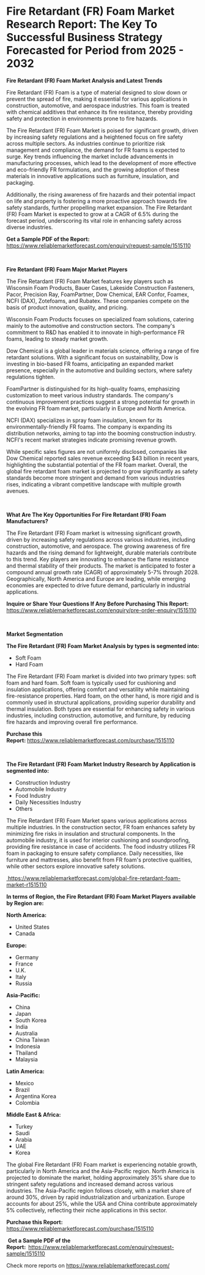 <p><h1>Fire Retardant (FR) Foam Market Research Report: The Key To Successful Business Strategy Forecasted for Period from 2025 - 2032</h1></p><p><strong>Fire Retardant (FR) Foam Market Analysis and Latest Trends</strong></p>
<p><p>Fire Retardant (FR) Foam is a type of material designed to slow down or prevent the spread of fire, making it essential for various applications in construction, automotive, and aerospace industries. This foam is treated with chemical additives that enhance its fire resistance, thereby providing safety and protection in environments prone to fire hazards.</p><p>The Fire Retardant (FR) Foam Market is poised for significant growth, driven by increasing safety regulations and a heightened focus on fire safety across multiple sectors. As industries continue to prioritize risk management and compliance, the demand for FR foams is expected to surge. Key trends influencing the market include advancements in manufacturing processes, which lead to the development of more effective and eco-friendly FR formulations, and the growing adoption of these materials in innovative applications such as furniture, insulation, and packaging.</p><p>Additionally, the rising awareness of fire hazards and their potential impact on life and property is fostering a more proactive approach towards fire safety standards, further propelling market expansion. The Fire Retardant (FR) Foam Market is expected to grow at a CAGR of 6.5% during the forecast period, underscoring its vital role in enhancing safety across diverse industries.</p></p>
<p><strong>Get a Sample PDF of the Report:&nbsp;</strong> <a href="https://www.reliablemarketforecast.com/enquiry/request-sample/1515110?utm_campaign=1080&utm_medium=2&utm_source=Github&utm_content=ia&utm_term=18012025&utm_id=fire-retardant-fr-foam">https://www.reliablemarketforecast.com/enquiry/request-sample/1515110</a></p>
<p>&nbsp;</p>
<p><strong>Fire Retardant (FR) Foam Major Market Players</strong></p>
<p><p>The Fire Retardant (FR) Foam Market features key players such as Wisconsin Foam Products, Bauer Cases, Lakeside Construction Fasteners, Pacor, Precision Ray, FoamPartner, Dow Chemical, EAR Confor, Foamex, NCFI (DAX), Zotefoams, and Rubatex. These companies compete on the basis of product innovation, quality, and pricing.</p><p>Wisconsin Foam Products focuses on specialized foam solutions, catering mainly to the automotive and construction sectors. The company's commitment to R&D has enabled it to innovate in high-performance FR foams, leading to steady market growth. </p><p>Dow Chemical is a global leader in materials science, offering a range of fire retardant solutions. With a significant focus on sustainability, Dow is investing in bio-based FR foams, anticipating an expanded market presence, especially in the automotive and building sectors, where safety regulations tighten.</p><p>FoamPartner is distinguished for its high-quality foams, emphasizing customization to meet various industry standards. The company's continuous improvement practices suggest a strong potential for growth in the evolving FR foam market, particularly in Europe and North America.</p><p>NCFI (DAX) specializes in spray foam insulation, known for its environmentally-friendly FR foams. The company is expanding its distribution networks, aiming to tap into the booming construction industry. NCFI's recent market strategies indicate promising revenue growth.</p><p>While specific sales figures are not uniformly disclosed, companies like Dow Chemical reported sales revenue exceeding $43 billion in recent years, highlighting the substantial potential of the FR foam market. Overall, the global fire retardant foam market is projected to grow significantly as safety standards become more stringent and demand from various industries rises, indicating a vibrant competitive landscape with multiple growth avenues.</p></p>
<p>&nbsp;</p>
<p><strong>What Are The Key Opportunities For Fire Retardant (FR) Foam Manufacturers?</strong></p>
<p><p>The Fire Retardant (FR) Foam market is witnessing significant growth, driven by increasing safety regulations across various industries, including construction, automotive, and aerospace. The growing awareness of fire hazards and the rising demand for lightweight, durable materials contribute to this trend. Key players are innovating to enhance the flame resistance and thermal stability of their products. The market is anticipated to foster a compound annual growth rate (CAGR) of approximately 5-7% through 2028. Geographically, North America and Europe are leading, while emerging economies are expected to drive future demand, particularly in industrial applications.</p></p>
<p><strong>Inquire or Share Your Questions If Any Before Purchasing This Report:</strong> <a href="https://www.reliablemarketforecast.com/enquiry/pre-order-enquiry/1515110?utm_campaign=1080&utm_medium=2&utm_source=Github&utm_content=ia&utm_term=18012025&utm_id=fire-retardant-fr-foam">https://www.reliablemarketforecast.com/enquiry/pre-order-enquiry/1515110</a></p>
<p>&nbsp;</p>
<p><strong>Market Segmentation</strong></p>
<p><strong>The Fire Retardant (FR) Foam Market Analysis by types is segmented into:</strong></p>
<p><ul><li>Soft Foam</li><li>Hard Foam</li></ul></p>
<p><p>The Fire Retardant (FR) Foam market is divided into two primary types: soft foam and hard foam. Soft foam is typically used for cushioning and insulation applications, offering comfort and versatility while maintaining fire-resistance properties. Hard foam, on the other hand, is more rigid and is commonly used in structural applications, providing superior durability and thermal insulation. Both types are essential for enhancing safety in various industries, including construction, automotive, and furniture, by reducing fire hazards and improving overall fire performance.</p></p>
<p><strong>Purchase this Report:&nbsp;</strong><a href="https://www.reliablemarketforecast.com/purchase/1515110?utm_campaign=1080&utm_medium=2&utm_source=Github&utm_content=ia&utm_term=18012025&utm_id=fire-retardant-fr-foam">https://www.reliablemarketforecast.com/purchase/1515110</a></p>
<p>&nbsp;</p>
<p><strong>The Fire Retardant (FR) Foam Market Industry Research by Application is segmented into:</strong></p>
<p><ul><li>Construction Industry</li><li>Automobile Industry</li><li>Food Industry</li><li>Daily Necessities Industry</li><li>Others</li></ul></p>
<p><p>The Fire Retardant (FR) Foam Market spans various applications across multiple industries. In the construction sector, FR foam enhances safety by minimizing fire risks in insulation and structural components. In the automobile industry, it is used for interior cushioning and soundproofing, providing fire resistance in case of accidents. The food industry utilizes FR foam in packaging to ensure safety compliance. Daily necessities, like furniture and mattresses, also benefit from FR foam's protective qualities, while other sectors explore innovative safety solutions.</p></p>
<p><a href="https://www.reliablemarketforecast.com/global-fire-retardant-foam-market-r1515110?utm_campaign=1080&utm_medium=2&utm_source=Github&utm_content=ia&utm_term=18012025&utm_id=fire-retardant-fr-foam">&nbsp;https://www.reliablemarketforecast.com/global-fire-retardant-foam-market-r1515110</a></p>
<p><strong>In terms of Region, the Fire Retardant (FR) Foam Market Players available by Region are:</strong></p>
<p>
    <p> <strong> North America: </strong>
        <ul>
            <li>United States</li>
            <li>Canada</li>
        </ul>
        </p> 
    <p> <strong> Europe: </strong>
        <ul>
            <li>Germany</li>
            <li>France</li>
            <li>U.K.</li>
            <li>Italy</li>
            <li>Russia</li>
        </ul>
        </p> 
    <p> <strong> Asia-Pacific: </strong>
        <ul>
            <li>China</li>
            <li>Japan</li>
            <li>South Korea</li>
            <li>India</li>
            <li>Australia</li>
            <li>China Taiwan</li>
            <li>Indonesia</li>
            <li>Thailand</li>
            <li>Malaysia</li>
        </ul>
        </p> 
    <p> <strong> Latin America: </strong>
        <ul>
            <li>Mexico</li>
            <li>Brazil</li>
            <li>Argentina Korea</li>
            <li>Colombia</li>
        </ul>
        </p> 
    <p> <strong> Middle East & Africa: </strong>
        <ul>
            <li>Turkey</li>
            <li>Saudi</li>
            <li>Arabia</li>
            <li>UAE</li>
            <li>Korea</li>
        </ul>
    </p>
    </p>
<p><p>The global Fire Retardant (FR) Foam market is experiencing notable growth, particularly in North America and the Asia-Pacific region. North America is projected to dominate the market, holding approximately 35% share due to stringent safety regulations and increased demand across various industries. The Asia-Pacific region follows closely, with a market share of around 30%, driven by rapid industrialization and urbanization. Europe accounts for about 25%, while the USA and China contribute approximately 5% collectively, reflecting their niche applications in this sector.</p></p>
<p><strong>Purchase this Report: </strong><a href="https://www.reliablemarketforecast.com/purchase/1515110?utm_campaign=1080&utm_medium=2&utm_source=Github&utm_content=ia&utm_term=18012025&utm_id=fire-retardant-fr-foam">https://www.reliablemarketforecast.com/purchase/1515110</a></p>
<p>&nbsp;<strong>Get a Sample PDF of the Report:&nbsp;&nbsp;</strong><a href="https://www.reliablemarketforecast.com/enquiry/request-sample/1515110?utm_campaign=1080&utm_medium=2&utm_source=Github&utm_content=ia&utm_term=18012025&utm_id=fire-retardant-fr-foam">https://www.reliablemarketforecast.com/enquiry/request-sample/1515110</a></p>
<p><strong></strong></p>
<p>Check more reports on <a href="https://www.reliablemarketforecast.com/?utm_campaign=1080&utm_medium=2&utm_source=Github&utm_content=ia&utm_term=18012025&utm_id=fire-retardant-fr-foam">https://www.reliablemarketforecast.com/</a></p>